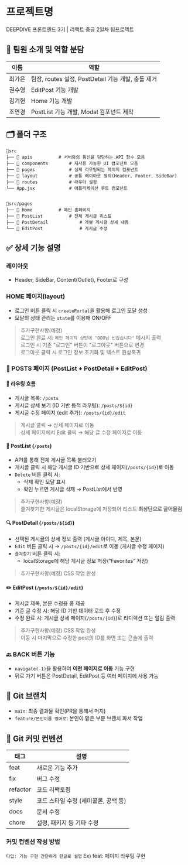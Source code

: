 
# 프로젝트명
DEEPDIVE 프론트엔드 3기 | 리액트 중급 2일차 팀프로젝트


## 👥 팀원 소개 및 역할 분담
| 이름   | 역할                  |
|--------|-----------------------|
| 최가은 | 팀장, routes 설정, PostDetail 기능 개발, 충돌 제거 |
| 권수영 | EditPost 기능 개발 |
| 김기현 | Home 기능 개발  |
| 조연경 | PostList 기능 개발, Modal 컴포넌트 제작  |

## 🗂️ 폴더 구조
```
🧳src 
├── 📁 apis 			# 서버와의 통신을 담당하는 API 함수 모음 
├── 📁 components 		# 재사용 가능한 UI 컴포넌트 모음 
├── 📁 pages 			# 실제 라우팅되는 페이지 컴포넌트 
├── 📁 layout 			# 공통 레이아웃 정의(Header, Footer, SideBar)
├── 📁 routes 			# 라우터 설정 
└── App.jsx 			# 애플리케이션 루트 컴포넌트


📂src/pages
├── 📁 Home			# 메인 홈페이지
├── 📁 PostList			# 전체 게시글 리스트
├── 📁 PostDetail	        # 개별 게시글 상세 내용
└── 📁 EditPost		        # 게시글 수정 
```

## ✅ 상세 기능 설명
### 레이아웃
- Header, SideBar, Content(Outlet), Footer로 구성

### HOME 페이지(layout)
-  로그인 버튼 클릭 시 `createPortal`을 활용해 로그인 모달 생성
- 모달의 상태 관리는 `state`를 이용해 ON/OFF

> 추가구현사항(예정)  
> 로그인 완료 시: `메인 페이지 상단에 "OOO님 반갑습니다"` 메시지 출력  
> 로그인 시 기존 "로그인" 버튼이 "로그아웃" 버튼으로 변경  
> 로그아웃 클릭 시 로그인 정보 초기화 및 텍스트 원상복귀  

### 📝 POSTS 페이지 (PostList + PostDetail + EditPost)

#### 🔗 라우팅 흐름
- 게시글 목록:  `/posts`
- 게시글 상세 보기 (ID 기반 동적 라우팅):  `/posts/${id}`
- 게시글 수정 페이지 (edit 추가):  `/posts/{id}/edit`

> 게시글 클릭 → 상세 페이지로 이동  
> 상세 페이지에서 Edit 클릭 → 해당 글 수정 페이지로 이동

#### 📄 PostList (`/posts`)
- API를 통해 전체 게시글 목록 불러오기
- 게시글 클릭 시 해당 게시글 ID 기반으로 상세 페이지(`/posts/{id}`)로 이동
- `Delete` 버튼 클릭 시:
  - 삭제 확인 모달 표시
  - 확인 누르면 게시글 삭제 → PostList에서 반영
    
> 추가구현사항(예정)  
> 즐겨찾기한 게시글은 localStorage에 저장되어 리스트 **최상단으로 끌어올림**

#### 🔍 PostDetail (`/posts/${id}`)
- 선택된 게시글의 상세 정보 출력 (게시글 아이디, 제목, 본문)
- `Edit` 버튼 클릭 시 → `/posts/{id}/edit`로 이동 (게시글 수정 페이지)
- `즐겨찾기` 버튼 클릭 시:
  - localStorage에 해당 게시글 정보 저장(“Favorites” 저장)
 
> 추가구현사항(예정)
> CSS 작업 완성

#### ✏️ EditPost (`/posts/${id}/edit`)
- 게시글 제목, 본문 수정용 폼 제공
- 기존 글 수정 시: 해당 ID 기반 데이터 로드 후 수정
- 수정 완료 시: 게시글 상세 페이지(`/posts/{id}`)로 리디렉션 또는 알림 출력

> 추가구현사항(예정)
> CSS 작업 완성  
> 이동 시 마지막으로 수정한 post의 ID를 화면 또는 콘솔에 출력

### 🔙 BACK 버튼 기능
- `navigate(-1)`을 활용하여 **이전 페이지로 이동** 기능 구현
- 뒤로 가기 버튼은 PostDetail, EditPost 등 여러 페이지에 사용 가능

## 🌿 Git 브랜치 

- `main`: 최종 결과물 확인(PR을 통해서 머지)
- `feature/본인이름 영어로`: 본인이 맡은 부분 브랜치 파서 작업

## 💬 Git 커밋 컨벤션

| 태그       | 설명                                  |
|------------|---------------------------------------|
| feat       | 새로운 기능 추가                       |
| fix        | 버그 수정                             |
| refactor   | 코드 리팩토링                         |
| style      | 코드 스타일 수정 (세미콜론, 공백 등) |
| docs       | 문서 수정                             |
| chore      | 설정, 패키지 등 기타 수정             |

### 커밋 컨벤션 작성 방법
`타입: 기능 구현 간단하게 한글로 설명`
Ex) feat: 페이지 라우팅 구현

